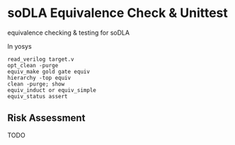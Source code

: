 # soDLA Equivalence Check & Unittest

equivalence checking & testing for soDLA

In yosys
```
read_verilog target.v
opt_clean -purge
equiv_make gold gate equiv
hierarchy -top equiv
clean -purge; show
equiv_induct or equiv_simple
equiv_status ­assert
```

## Risk Assessment 

TODO



